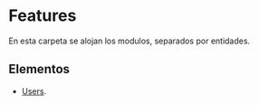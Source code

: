 # Features

En esta carpeta se alojan los modulos, separados por entidades.

## Elementos

- [Users](./users/users.md).
